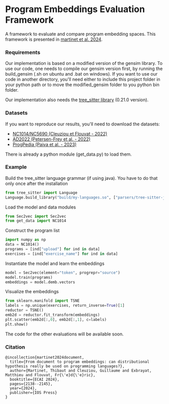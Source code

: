 # Program Embeddings Evaluation Framework
A framework to evaluate and compare program embedding spaces. This framework is presented in [martinet et al. 2024](https://ebooks.iospress.nl/doi/10.3233/FAIA240733).

### Requirements
Our implementation is based on a modified version of the gensim library. To use our code, one needs to compile our gensim version first, by running the build_gensim (.sh on ubuntu and .bat on windows). If you want to use our code in another directory, you'll need either to include this project folder in your python path or to move the modified_gensim folder to you python bin folder.

Our implementation also needs the [tree_sitter library](https://tree-sitter.github.io/tree-sitter) (0.21.0 version).

### Datasets
If you want to reproduce our results, you'll need to download the datasets:
- [NC1014/NC5690 (Cleuziou et Flouvat - 2022)](https://github.com/GCleuziou/code2aes2vec/tree/master/Datasets#datasets-presentation)
- [AD2022 (Petersen-Frey et al. - 2022)](https://www.inf.uni-hamburg.de/en/inst/ab/lt/resources/data/ad-lrec)
- [ProgPedia (Paiva et al. - 2023)](https://zenodo.org/records/7449056)

There is already a python module (get_data.py) to load them.

### Example
Build the tree_sitter language grammar (if using java). You have to do that only once after the installation
```python
from tree_sitter import Language
Language.build_library("build/my-languages.so", ["parsers/tree-sitter-java"])
```
Load the model and data modules
```python
from Sec2vec import Sec2vec
from get_data import NC1014
```
Construct the program list
```python
import numpy as np
data = NC1014()
programs = [ind["upload"] for ind in data]
exercises = [ind["exercise_name"] for ind in data]
```
Instantiate the model and learn the embeddings
```python
model = Sec2vec(element="token", progrepr="source")
model.train(programs)
embeddings = model.demb.vectors
```
Visualize the embeddings
```python
from sklearn.manifold import TSNE
labels = np.unique(exercises, return_inverse=True)[1]
reductor = TSNE()
emb2d = reductor.fit_transform(embeddings)
plt.scatter(emb2d[:,0], emb2d[:,1], c=labels)
plt.show()
```
The code for the other evaluations will be available soon.

### Citation
```
@incollection{martinet2024document,
  title={From document to program embeddings: can distributional hypothesis really be used on programming languages?},
  author={Martinet, Thibaut and Cleuziou, Guillaume and Exbrayat, Matthieu and Flouvat, Fr{\'e}d{\'e}ric},
  booktitle={ECAI 2024},
  pages={2138--2145},
  year={2024},
  publisher={IOS Press}
}
```
